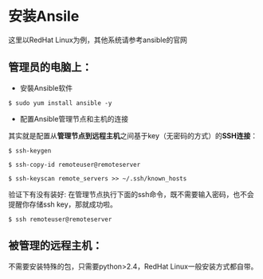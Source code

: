 # 安装Ansile

这里以RedHat Linux为例，其他系统请参考ansible的官网


## 管理员的电脑上：


* 安裝Ansible软件

```
$ sudo yum install ansible -y 
```

* 配置Ansible管理节点和主机的连接

其实就是配置从**管理节点到远程主机**之间基于key（无密码的方式）的**SSH连接**：

```
$ ssh-keygen
 
$ ssh-copy-id remoteuser@remoteserver
 
$ ssh-keyscan remote_servers >> ~/.ssh/known_hosts
 ```

验证下有没有装好: 在管理节点执行下面的ssh命令，既不需要输入密码，也不会提醒你存储ssh key，那就成功啦。

```
$ ssh remoteuser@remoteserver
```

## 被管理的远程主机：



不需要安装特殊的包，只需要python>2.4，RedHat Linux一般安装方式都自带。